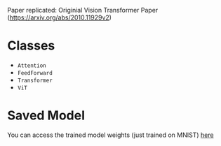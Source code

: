 Paper replicated: Originial Vision Transformer Paper (https://arxiv.org/abs/2010.11929v2)

# Classes

- `Attention`
- `FeedForward`
- `Transformer`
- `ViT`

# Saved Model

You can access the trained model weights (just trained on MNIST) [here](https://huggingface.co/pablojosecodes/basic_vision_transformer/commit/a11c10b85889eb249a1cf446f2722642cd11dabb)




